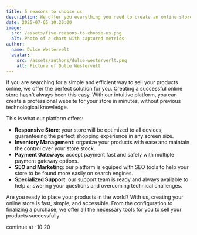 ```yaml
---
title: 5 reasons to choose us
description: We offer you everything you need to create an online store efficiently and customizable. From the integration with payment gateways to...
date: 2025-07-05 10:20:00
image:
  src: /assets/five-reasons-to-choose-us.png
  alt: Photo of a chart with captured metrics
author:
  name: Dulce Westervelt
  avatar:
    src: /assets/authors/dulce-westerverlt.png
    alt: Picture of Dulce Westervelt
---
```


If you are searching for a simple and efficient way to sell your products online, we offer the perfect solution for you. Creating a successful online store hasn't always been this easy. With our intuitive platform, you can create a professional website for your store in minutes, without previous technological knowledge.

This is what our platform offers:

- **Responsive Store**: your store will be optimized to all devices, guaranteeing the perfect shopping experience in any screen size.
- **Inventory Management**: organize your products with ease and maintain the control over your store stock.
- **Payment Gateways**: accept payment fast and safely with multiple payment gateway options.
- **SEO and Marketing**: our platform is equiped with SEO tools to help your store to be found more easily on search engines.
- **Specialized Support**: our support team is ready and always available to help answering your questions and overcoming technical challenges.

Are you ready to place your products in the world? With us, creating your online store is fast, simple, and accessible. From the configuration to finalizing a purchase, we offer all the necessary tools for you to sell your products successfully.

continue at -10:20
